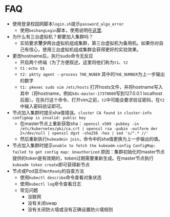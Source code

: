 # FAQ

- 使用登录校园网脚本`login.sh`提示`password_algo_error`
  - 使用`beihangLogin`脚本，使用说明在[这里](/how_to_use_beihanglogin.md).
- 为什么有三台虚拟机？都要加入集群吗？
  - 实验要求**至少**两台虚拟机组成集群，第三台虚拟机为备用机。如果你对自己有信心，使用三台虚拟机组成集群会获得更好的实验效果。
- 更改hostname后，执行sudo命令无反应
  - 开启两个终端（为了方便叙述，这里将他们称为`t1`、`t2`
  - `t1：echo $$`
  - `t2: pktty agent --process THE_NUBER` 其中的`THE_NUMBER`为上一步输出的数字
  - `t1: pkexec sudo vim /etc/hosts` 打开hosts文件，并将hostname写入其中（将hostname，例如`k8s-master-17370000`写到127.0.0.1 localhost后面）。在执行这个命令、打开vim之前，`t2`中可能会要求验证密码，在`t2`中输入密码验证即可。
- 节点加入集群时提示sha值错误。`cluster CA found in cluster-info configmap is invalid: public key`
  - 在master节点上重新获取sha：
    `openssl x509 -pubkey -in /etc/kubernetes/pki/ca.crt | openssl rsa -pubin -outform der 2>/dev/null | openssl dgst -sha256 -hex | sed 's/^.* //'`
  - 然后重新执行`kubeadmin join`，命令中的sha值更换为上一步输出的值。
- 节点加入集群时提示`unable to fetch the kubeadm-config ConfigMap: failed to get config map: Unauthorized`
  原因：集群初始化时master节点提供的token是有效期的，token过期需要重新生成。在master节点执行`kubeadm token create`即可获得新节点
- 节点或Pod显示`NotReady`的自查方法
  - 使用`kubectl describe`命令查看对象状态
  - 使用`kubectl log`命令查看日志
  - 常见问题
    - 没联网
    - 没有关闭swap
    - 没有关闭防火墙或没有正确设置防火墙规则
